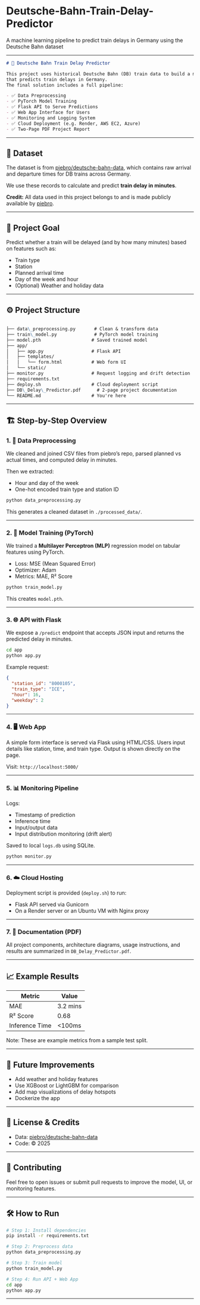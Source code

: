 # Deutsche-Bahn-Train-Delay-Predictor
A machine learning pipeline to predict train delays in Germany using the Deutsche Bahn dataset

---

```markdown
# 🚆 Deutsche Bahn Train Delay Predictor

This project uses historical Deutsche Bahn (DB) train data to build a machine learning model
that predicts train delays in Germany.
The final solution includes a full pipeline:

- ✅ Data Preprocessing
- ✅ PyTorch Model Training
- ✅ Flask API to Serve Predictions
- ✅ Web App Interface for Users
- ✅ Monitoring and Logging System
- ✅ Cloud Deployment (e.g. Render, AWS EC2, Azure)
- ✅ Two-Page PDF Project Report
```
---

## 📁 Dataset

The dataset is from [piebro/deutsche-bahn-data](https://github.com/piebro/deutsche-bahn-data), 
which contains raw arrival and departure times for DB trains across Germany. 

We use these records to calculate and predict **train delay in minutes**.

**Credit:** All data used in this project belongs to and is made publicly available 
by [piebro](https://github.com/piebro).

---

## 🧠 Project Goal

Predict whether a train will be delayed (and by how many minutes) based on features 
such as:

- Train type
- Station
- Planned arrival time
- Day of the week and hour
- (Optional) Weather and holiday data

---

## ⚙️ Project Structure

```markdown

├── data\_preprocessing.py       # Clean & transform data
├── train\_model.py              # PyTorch model training
├── model.pth                   # Saved trained model
├── app/
│   ├── app.py                  # Flask API
│   ├── templates/
│   │   └── form.html           # Web form UI
│   └── static/
├── monitor.py                  # Request logging and drift detection
├── requirements.txt
├── deploy.sh                   # Cloud deployment script
├── DB\_Delay\_Predictor.pdf      # 2-page project documentation
└── README.md                   # You're here
```

---

## 🏗️ Step-by-Step Overview

### 1. 🧹 Data Preprocessing

We cleaned and joined CSV files from piebro’s repo, 
parsed planned vs actual times, 
and computed delay in minutes. 

Then we extracted:
- Hour and day of the week
- One-hot encoded train type and station ID

```bash
python data_preprocessing.py
````

This generates a cleaned dataset in `./processed_data/`.

---

### 2. 🧪 Model Training (PyTorch)

We trained a **Multilayer Perceptron (MLP)** regression model on tabular features using PyTorch.

* Loss: MSE (Mean Squared Error)
* Optimizer: Adam
* Metrics: MAE, R² Score

```bash
python train_model.py
```

This creates `model.pth`.

---

### 3. 🌐 API with Flask

We expose a `/predict` endpoint that accepts JSON input 
and returns the predicted delay in minutes.

```bash
cd app
python app.py
```

Example request:

```json
{
  "station_id": "8000105",
  "train_type": "ICE",
  "hour": 16,
  "weekday": 2
}
```

---

### 4. 🖥️ Web App

A simple form interface is served via Flask using HTML/CSS. 
Users input details like station, time, and train type. 
Output is shown directly on the page.

Visit: `http://localhost:5000/`

---

### 5. 📊 Monitoring Pipeline

Logs:

* Timestamp of prediction
* Inference time
* Input/output data
* Input distribution monitoring (drift alert)

Saved to local `logs.db` using SQLite.

```bash
python monitor.py
```

---

### 6. ☁️ Cloud Hosting

Deployment script is provided (`deploy.sh`) to run:

* Flask API served via Gunicorn
* On a Render server or an Ubuntu VM with Nginx proxy

---

### 7. 📄 Documentation (PDF)

All project components, architecture diagrams, usage instructions, 
and results are summarized in `DB_Delay_Predictor.pdf`.

---

## 📈 Example Results

| Metric         | Value    |
| -------------- | -------- |
| MAE            | 3.2 mins |
| R² Score       | 0.68     |
| Inference Time | <100ms   |

Note: These are example metrics from a sample test split.

---

## 🧠 Future Improvements

* Add weather and holiday features
* Use XGBoost or LightGBM for comparison
* Add map visualizations of delay hotspots
* Dockerize the app

---

## 📜 License & Credits

* Data: [piebro/deutsche-bahn-data](https://github.com/piebro/deutsche-bahn-data)
* Code: © 2025 

---

## 🙌 Contributing

Feel free to open issues or submit pull requests to improve the model, UI, or monitoring features.

---

## 🛠️ How to Run

```bash
# Step 1: Install dependencies
pip install -r requirements.txt

# Step 2: Preprocess data
python data_preprocessing.py

# Step 3: Train model
python train_model.py

# Step 4: Run API + Web App
cd app
python app.py
```

---



